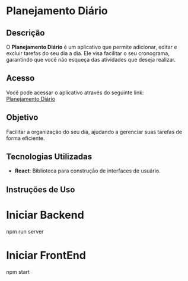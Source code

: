 # Planejamento Diário

## Descrição

O **Planejamento Diário** é um aplicativo que permite adicionar, editar e excluir tarefas do seu dia a dia. Ele visa facilitar o seu cronograma, garantindo que você não esqueça das atividades que deseja realizar.

## Acesso

Você pode acessar o aplicativo através do seguinte link:  
[Planejamento Diário](https://planejamentodiario.netlify.app/)

## Objetivo

Facilitar a organização do seu dia, ajudando a gerenciar suas tarefas de forma eficiente.

## Tecnologias Utilizadas

- **React**: Biblioteca para construção de interfaces de usuário.

## Instruções de Uso

# Iniciar Backend

npm run server

# Iniciar FrontEnd

npm start
